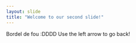 ```yaml
---
layout: slide
title: "Welcome to our second slide!"
---
```

Bordel de fou :DDDD
Use the left arrow to go back!
